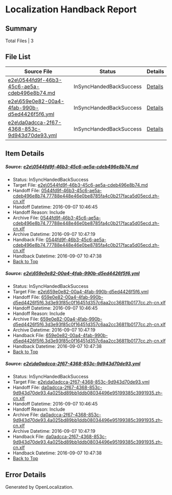 # <a name='report-top'></a> Localization Handback Report

## Summary
 Total Files | 3

## File List
 Source File | Status | Details 
 ----------- | ------ | ------- 
 [e2e\0544fd9f-46b3-45c6-ae5a-cdeb496e8b74.md](https://github.com/OpenLocalizationTestOrg/ol-test0/blob/38e03db71ff1ae45df11deac66ea5dd72c6a663b/e2e/0544fd9f-46b3-45c6-ae5a-cdeb496e8b74.md) | InSyncHandedBackSuccess | [Details](#2fd9f7a576d3942bf21deea1a22c79b2e2e9e5851)
 [e2e\659e0e82-00a4-4fab-990b-d5ed4426f5f6.yml](https://github.com/OpenLocalizationTestOrg/ol-test0/blob/38e03db71ff1ae45df11deac66ea5dd72c6a663b/e2e/659e0e82-00a4-4fab-990b-d5ed4426f5f6.yml) | InSyncHandedBackSuccess | [Details](#c6aa77ef70e78028f388f40801895e945e58a5d43)
 [e2e\da0adcca-2f67-4368-853c-9d943d70de93.yml](https://github.com/OpenLocalizationTestOrg/ol-test0/blob/38e03db71ff1ae45df11deac66ea5dd72c6a663b/e2e/da0adcca-2f67-4368-853c-9d943d70de93.yml) | InSyncHandedBackSuccess | [Details](#2ac6d77bd5ce686064431f57ac881a2f815bae526)

## Item Details
##### <a name='2fd9f7a576d3942bf21deea1a22c79b2e2e9e5851'></a> Source: [e2e\0544fd9f-46b3-45c6-ae5a-cdeb496e8b74.md](https://github.com/OpenLocalizationTestOrg/ol-test0/blob/38e03db71ff1ae45df11deac66ea5dd72c6a663b/e2e/0544fd9f-46b3-45c6-ae5a-cdeb496e8b74.md)
* Status: InSyncHandedBackSuccess
* Target File: [e2e\0544fd9f-46b3-45c6-ae5a-cdeb496e8b74.md](https://github.com/OpenLocalizationTestOrg/ol-test0-zhcn/blob/3ccfe5820b05e3e5b00a066798546f082e9b4f8b/e2e/0544fd9f-46b3-45c6-ae5a-cdeb496e8b74.md)
* Handoff File: [0544fd9f-46b3-45c6-ae5a-cdeb496e8b74.77788e448e46e0be8785fa4c0b217faca5d05ecd.zh-cn.xlf](https://github.com/OpenLocalizationTestOrg/ol-test0-handoff/blob/f72a2478d3fd786dcb746effcc8d3ec28eca6690/ol-handoff/OpenLocalizationTestOrg/ol-test0-zhcn/ci/ht/0544fd9f-46b3-45c6-ae5a-cdeb496e8b74.77788e448e46e0be8785fa4c0b217faca5d05ecd.zh-cn.xlf)
* Handoff Datetime: 2016-09-07 10:46:45
* Handoff Reason: Include
* Archive File: [0544fd9f-46b3-45c6-ae5a-cdeb496e8b74.77788e448e46e0be8785fa4c0b217faca5d05ecd.zh-cn.xlf](https://github.com/OpenLocalizationTestOrg/ol-test0-handoff/blob/d0225eb11a950f11e1bf841c482a6881cb5112bb/ol-archive/OpenLocalizationTestOrg/ol-test0-zhcn/ci/ht/0544fd9f-46b3-45c6-ae5a-cdeb496e8b74.77788e448e46e0be8785fa4c0b217faca5d05ecd.zh-cn.xlf)
* Archive Datetime: 2016-09-07 10:47:19
* Handback File: [0544fd9f-46b3-45c6-ae5a-cdeb496e8b74.77788e448e46e0be8785fa4c0b217faca5d05ecd.zh-cn.xlf](https://github.com/OpenLocalizationTestOrg/ol-test0-handback/blob/1b6725e14b36382ccb6e2d189df7662c7345bf40/ol-handback/OpenLocalizationTestOrg/ol-test0-zhcn/ci/ht/0544fd9f-46b3-45c6-ae5a-cdeb496e8b74.77788e448e46e0be8785fa4c0b217faca5d05ecd.zh-cn.xlf)
* Handback Datetime: 2016-09-07 10:47:38
* [Back to Top](#report-top)

##### <a name='c6aa77ef70e78028f388f40801895e945e58a5d43'></a> Source: [e2e\659e0e82-00a4-4fab-990b-d5ed4426f5f6.yml](https://github.com/OpenLocalizationTestOrg/ol-test0/blob/38e03db71ff1ae45df11deac66ea5dd72c6a663b/e2e/659e0e82-00a4-4fab-990b-d5ed4426f5f6.yml)
* Status: InSyncHandedBackSuccess
* Target File: [e2e\659e0e82-00a4-4fab-990b-d5ed4426f5f6.yml](https://github.com/OpenLocalizationTestOrg/ol-test0-zhcn/blob/3ccfe5820b05e3e5b00a066798546f082e9b4f8b/e2e/659e0e82-00a4-4fab-990b-d5ed4426f5f6.yml)
* Handoff File: [659e0e82-00a4-4fab-990b-d5ed4426f5f6.3d3e93f85c0f16451d357c6aa2cc36811b0177cc.zh-cn.xlf](https://github.com/OpenLocalizationTestOrg/ol-test0-handoff/blob/f72a2478d3fd786dcb746effcc8d3ec28eca6690/ol-handoff/OpenLocalizationTestOrg/ol-test0-zhcn/ci/ht/659e0e82-00a4-4fab-990b-d5ed4426f5f6.3d3e93f85c0f16451d357c6aa2cc36811b0177cc.zh-cn.xlf)
* Handoff Datetime: 2016-09-07 10:46:45
* Handoff Reason: Include
* Archive File: [659e0e82-00a4-4fab-990b-d5ed4426f5f6.3d3e93f85c0f16451d357c6aa2cc36811b0177cc.zh-cn.xlf](https://github.com/OpenLocalizationTestOrg/ol-test0-handoff/blob/d0225eb11a950f11e1bf841c482a6881cb5112bb/ol-archive/OpenLocalizationTestOrg/ol-test0-zhcn/ci/ht/659e0e82-00a4-4fab-990b-d5ed4426f5f6.3d3e93f85c0f16451d357c6aa2cc36811b0177cc.zh-cn.xlf)
* Archive Datetime: 2016-09-07 10:47:19
* Handback File: [659e0e82-00a4-4fab-990b-d5ed4426f5f6.3d3e93f85c0f16451d357c6aa2cc36811b0177cc.zh-cn.xlf](https://github.com/OpenLocalizationTestOrg/ol-test0-handback/blob/1b6725e14b36382ccb6e2d189df7662c7345bf40/ol-handback/OpenLocalizationTestOrg/ol-test0-zhcn/ci/ht/659e0e82-00a4-4fab-990b-d5ed4426f5f6.3d3e93f85c0f16451d357c6aa2cc36811b0177cc.zh-cn.xlf)
* Handback Datetime: 2016-09-07 10:47:38
* [Back to Top](#report-top)

##### <a name='2ac6d77bd5ce686064431f57ac881a2f815bae526'></a> Source: [e2e\da0adcca-2f67-4368-853c-9d943d70de93.yml](https://github.com/OpenLocalizationTestOrg/ol-test0/blob/38e03db71ff1ae45df11deac66ea5dd72c6a663b/e2e/da0adcca-2f67-4368-853c-9d943d70de93.yml)
* Status: InSyncHandedBackSuccess
* Target File: [e2e\da0adcca-2f67-4368-853c-9d943d70de93.yml](https://github.com/OpenLocalizationTestOrg/ol-test0-zhcn/blob/3ccfe5820b05e3e5b00a066798546f082e9b4f8b/e2e/da0adcca-2f67-4368-853c-9d943d70de93.yml)
* Handoff File: [da0adcca-2f67-4368-853c-9d943d70de93.4a025bd89bb1ddb08034496e95199385c3991935.zh-cn.xlf](https://github.com/OpenLocalizationTestOrg/ol-test0-handoff/blob/f72a2478d3fd786dcb746effcc8d3ec28eca6690/ol-handoff/OpenLocalizationTestOrg/ol-test0-zhcn/ci/ht/da0adcca-2f67-4368-853c-9d943d70de93.4a025bd89bb1ddb08034496e95199385c3991935.zh-cn.xlf)
* Handoff Datetime: 2016-09-07 10:46:45
* Handoff Reason: Include
* Archive File: [da0adcca-2f67-4368-853c-9d943d70de93.4a025bd89bb1ddb08034496e95199385c3991935.zh-cn.xlf](https://github.com/OpenLocalizationTestOrg/ol-test0-handoff/blob/d0225eb11a950f11e1bf841c482a6881cb5112bb/ol-archive/OpenLocalizationTestOrg/ol-test0-zhcn/ci/ht/da0adcca-2f67-4368-853c-9d943d70de93.4a025bd89bb1ddb08034496e95199385c3991935.zh-cn.xlf)
* Archive Datetime: 2016-09-07 10:47:19
* Handback File: [da0adcca-2f67-4368-853c-9d943d70de93.4a025bd89bb1ddb08034496e95199385c3991935.zh-cn.xlf](https://github.com/OpenLocalizationTestOrg/ol-test0-handback/blob/1b6725e14b36382ccb6e2d189df7662c7345bf40/ol-handback/OpenLocalizationTestOrg/ol-test0-zhcn/ci/ht/da0adcca-2f67-4368-853c-9d943d70de93.4a025bd89bb1ddb08034496e95199385c3991935.zh-cn.xlf)
* Handback Datetime: 2016-09-07 10:47:38
* [Back to Top](#report-top)


## Error Details

Generated by OpenLocalization.
